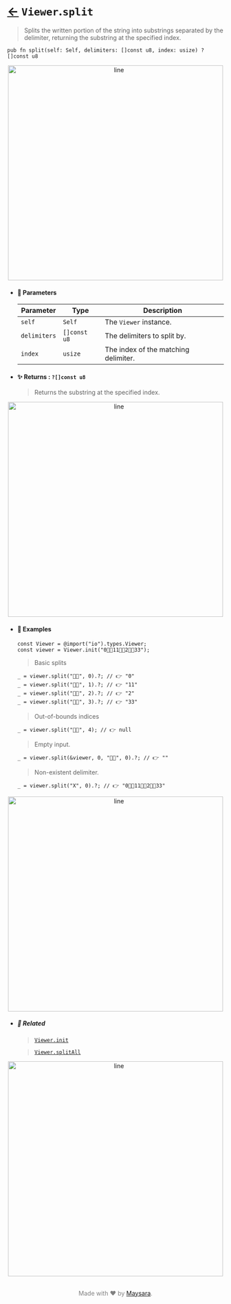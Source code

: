 # [←](../Viewer.md) `Viewer`.`split`

> Splits the written portion of the string into substrings separated by the delimiter, returning the substring at the specified index.

```zig
pub fn split(self: Self, delimiters: []const u8, index: usize) ?[]const u8
```


<div align="center">
<img src="https://raw.githubusercontent.com/Super-ZIG/io/refs/heads/main/dist/img/md/line.png" alt="line" style="width:500px;"/>
</div>

- #### 🧩 Parameters

    | Parameter    | Type         | Description                          |
    | ------------ | ------------ | ------------------------------------ |
    | `self`       | `Self`       | The `Viewer` instance.               |
    | `delimiters` | `[]const u8` | The delimiters to split by.          |
    | `index`      | `usize`      | The index of the matching delimiter. |

- #### ✨ Returns : `?[]const u8`

    > Returns the substring at the specified index.

<div align="center">
<img src="https://raw.githubusercontent.com/Super-ZIG/io/refs/heads/main/dist/img/md/line.png" alt="line" style="width:500px;"/>
</div>

- #### 🧪 Examples

    ```zig
    const Viewer = @import("io").types.Viewer;
    const viewer = Viewer.init("0👨‍🏭11👨‍🏭2👨‍🏭33");
    ```

    > Basic splits
    ```zig
    _ = viewer.split("👨‍🏭", 0).?; // 👉 "0"
    _ = viewer.split("👨‍🏭", 1).?; // 👉 "11"
    _ = viewer.split("👨‍🏭", 2).?; // 👉 "2"
    _ = viewer.split("👨‍🏭", 3).?; // 👉 "33"
    ```

    > Out-of-bounds indices
    ```zig
    _ = viewer.split("👨‍🏭", 4); // 👉 null
    ```

    > Empty input.
    ```zig
    _ = viewer.split(&viewer, 0, "👨‍🏭", 0).?; // 👉 ""
    ```

    > Non-existent delimiter.
    ```zig
    _ = viewer.split("X", 0).?; // 👉 "0👨‍🏭11👨‍🏭2👨‍🏭33"
    ```

<div align="center">
<img src="https://raw.githubusercontent.com/Super-ZIG/io/refs/heads/main/dist/img/md/line.png" alt="line" style="width:500px;"/>
</div>

- ##### 🔗 Related

  > [`Viewer.init`](./init.md)

  > [`Viewer.splitAll`](./splitAll.md)

<div align="center">
<img src="https://raw.githubusercontent.com/Super-ZIG/io/refs/heads/main/dist/img/md/line.png" alt="line" style="width:500px;"/>
</div>

<p align="center" style="color:grey;"><br />Made with ❤️ by <a href="http://github.com/maysara-elshewehy" target="blank">Maysara</a>.</p>